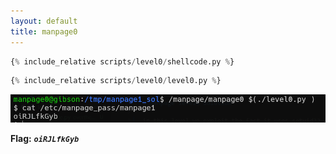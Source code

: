 ```yaml
---
layout: default
title: manpage0
---
```




```py
{% include_relative scripts/level0/shellcode.py %}
```

```py
{% include_relative scripts/level0/level0.py %}
```

![image](./images/level0.png)

**Flag:** ***`oiRJLfkGyb`*** 
